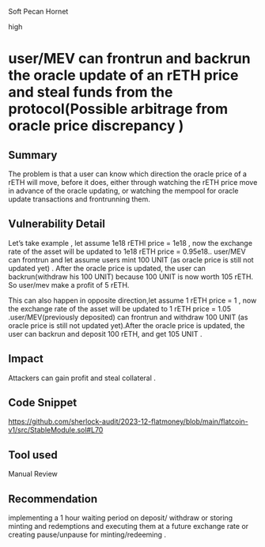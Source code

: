 Soft Pecan Hornet

high

# user/MEV can frontrun and backrun the oracle update of an rETH price  and steal funds from the protocol(Possible arbitrage from oracle price discrepancy )

## Summary
The problem is that a user can know which direction the oracle price of a rETH  will move, before it does, either through watching the rETH price  move in advance of the oracle updating, or watching the mempool for oracle update transactions and frontrunning them.


## Vulnerability Detail
Let’s take example , let assume
1e18 rETHl price = 1e18 , now the exchange rate of the asset will be updated to 1e18 rETH price = 0.95e18..
user/MEV can frontrun and let assume users  mint 100 UNIT (as oracle price is still not updated yet) . After the oracle price is updated, the user can backrun(withdraw his 100 UNIT) because 100 UNIT is now worth 105 rETH. So user/mev make a profit of 5 rETH.

This can also happen in opposite direction,let assume
1 rETH price = 1 , now the exchange rate of the asset will be updated to 1 rETH price = 1.05 .user/MEV(previously deposited) can frontrun and withdraw 100 UNIT (as oracle price is still not updated yet).After the oracle price is updated, the user can backrun and deposit 100 rETH, and get 105 UNIT .

## Impact
Attackers can gain profit and steal collateral .
## Code Snippet
https://github.com/sherlock-audit/2023-12-flatmoney/blob/main/flatcoin-v1/src/StableModule.sol#L70
## Tool used

Manual Review

## Recommendation
implementing a 1 hour waiting period on deposit/ withdraw or
storing minting and redemptions and executing them at a future exchange rate or creating pause/unpause for minting/redeeming .
